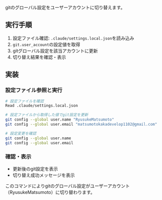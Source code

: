gitのグローバル設定をユーザーアカウントに切り替えます。

## 実行手順

1. 設定ファイル確認: `.claude/settings.local.json`を読み込み
2. `git.user_account`の設定値を取得  
3. gitグローバル設定を該当アカウントに更新
4. 切り替え結果を確認・表示

## 実装

### 設定ファイル参照と実行
```bash
# 設定ファイルを確認
Read .claude/settings.local.json

# 設定ファイルから取得した値でgit設定を更新
git config --global user.name "RyusukeMatsumoto"
git config --global user.email "matsumotokakadevelop1102@gmail.com"

# 設定変更を確認
git config --global user.name
git config --global user.email
```

### 確認・表示
- 更新後のgit設定を表示
- 切り替え成功メッセージを表示

このコマンドによりgitのグローバル設定がユーザーアカウント（RyusukeMatsumoto）に切り替わります。
